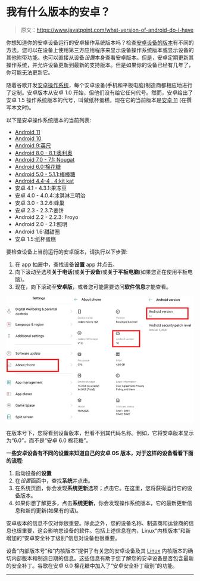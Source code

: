 # 我有什么版本的安卓？

> 原文：<https://www.javatpoint.com/what-version-of-android-do-i-have>

你想知道你的安卓设备运行的安卓操作系统版本吗？检查[安卓设备的版本](https://www.javatpoint.com/android-versions)有不同的方法。您可以在设备上使用第三方应用程序来显示设备操作系统版本或显示设备的其他附带功能。也可以直接从设备*设置*本身查看安卓版本。但是，安卓定期更新其操作系统，并允许设备更新到最新的支持版本。但是如果你的设备已经有几年了，你可能无法更新它。

随着谷歌开发[安卓操作系统](https://www.javatpoint.com/android-tutorial)，每个安卓设备(手机和平板电脑)制造商都相应地进行了定制。安卓版本从安卓 1.0 开始，但他们没有给它任何代号。然而，安卓给出了安卓 1.5 操作系统版本的代号，叫做纸杯蛋糕，现在它的当前版本是[安卓 11](https://www.javatpoint.com/android-11) (在撰写本文时)。

以下是安卓操作系统版本的当前列表:

*   [Android 11](https://www.javatpoint.com/android-11)
*   [Android 10](https://www.javatpoint.com/android-10)
*   [Android 9:英尺](https://www.javatpoint.com/android-pie)
*   [Android 8.0 - 8.1:奥利奥](https://www.javatpoint.com/android-oreo)
*   [Android 7.0 - 7.1: Nougat](https://www.javatpoint.com/android-nougat)
*   [Android 6.0:棉花糖](https://www.javatpoint.com/android-marshmallow)
*   [Android 5.0 - 5.1.1:棒棒糖](https://www.javatpoint.com/android-lollipop)
*   [Android 4.4-4 . 4:kit kat](https://www.javatpoint.com/android-kitkat)
*   安卓 4.1 - 4.3.1:果冻豆
*   安卓 4.0 - 4.0.4:冰淇淋三明治
*   安卓 3.0 - 3.2.6:蜂巢
*   安卓 2.3 - 2.3.7:姜饼
*   Android 2.2 - 2.2.3: Froyo
*   Android 2.0 - 2.1:照明
*   Android 1.6:甜甜圈
*   安卓 1.5:纸杯蛋糕

要检查设备上当前运行的安卓版本，请执行以下步骤:

1.  在 app 抽屉中，查找设备**设置** app 并点击。
2.  向下滚动至选项**关于电话**(或**关于设备**)或**关于平板电脑**(如果您正在使用平板电脑)。
3.  现在，向下滚动至**安卓版**，或者您可能需要访问**软件信息**才能查看。

![What Version of Android Do I Have](img/9633ce627eb59f465e35fb30214cdb2e.png)

在版本号下，您将看到设备版本，但看不到其代码名称。例如，它将安卓版本显示为“6.0”，而不是“安卓 6.0 棉花糖”。

**一些安卓设备有不同的设置来知道自己的安卓 OS 版本，对于这样的设备看看下面的流程:**

1.  启动设备的**设置**
2.  在*设置*画面中，查找**系统**并点击。
3.  在系统页面，你会发现**系统更新**选项；点击它。在这里，您将获得运行它的设备版本。
4.  如果你想了解更多，点击**系统更新**，你会发现操作系统版本，它的最新更新信息和新的更新(如果有的话)。

安卓版本的信息不仅对你很重要。除此之外，您的设备名称、制造商和运营商的信息也很重要，这会影响您设备的软件。包括上述信息在内，Linux“内核版本”和新增加的“安卓安全补丁级别”信息对设备也很重要。

设备“内部版本号”和“内核版本”提供了有关您的安卓设备及其 [Linux](https://www.javatpoint.com/linux-tutorial) 内核版本的确切内部版本和制造日期的信息。这些信息有助于您了解您的安卓设备是否包含最新的安全补丁。谷歌在安卓 6.0 棉花糖中加入了“安卓安全补丁级别”的功能。

* * *